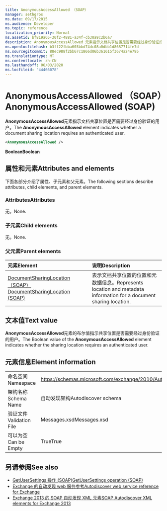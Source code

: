 ```yaml
---
title: AnonymousAccessAllowed （SOAP）
manager: sethgros
ms.date: 09/17/2015
ms.audience: Developer
ms.topic: reference
localization_priority: Normal
ms.assetid: bf819a65-30f2-4881-a34f-cb30a9c2b6a7
description: AnonymousAccessAllowed 元素指示文档共享位置是否需要经过身份验证的用户。
ms.openlocfilehash: b3ff22fbba603bbd74dc08a0dbb1d8687714fe7d
ms.sourcegitcommit: 88ec988f2bb67c1866d06b361615f3674a24e795
ms.translationtype: MT
ms.contentlocale: zh-CN
ms.lasthandoff: 06/03/2020
ms.locfileid: "44466078"
---
```

# <a name="anonymousaccessallowed-soap"></a><span data-ttu-id="ec6ea-103">AnonymousAccessAllowed （SOAP）</span><span class="sxs-lookup"><span data-stu-id="ec6ea-103">AnonymousAccessAllowed (SOAP)</span></span>

<span data-ttu-id="ec6ea-104">**AnonymousAccessAllowed**元素指示文档共享位置是否需要经过身份验证的用户。</span><span class="sxs-lookup"><span data-stu-id="ec6ea-104">The **AnonymousAccessAllowed** element indicates whether a document sharing location requires an authenticated user.</span></span> 
  
```XML
<AnonymousAccessAllowed /> 
```

 <span data-ttu-id="ec6ea-105">**Boolean**</span><span class="sxs-lookup"><span data-stu-id="ec6ea-105">**Boolean**</span></span>
## <a name="attributes-and-elements"></a><span data-ttu-id="ec6ea-106">属性和元素</span><span class="sxs-lookup"><span data-stu-id="ec6ea-106">Attributes and elements</span></span>

<span data-ttu-id="ec6ea-107">下面各部分介绍了属性、子元素和父元素。</span><span class="sxs-lookup"><span data-stu-id="ec6ea-107">The following sections describe attributes, child elements, and parent elements.</span></span>
  
### <a name="attributes"></a><span data-ttu-id="ec6ea-108">Attributes</span><span class="sxs-lookup"><span data-stu-id="ec6ea-108">Attributes</span></span>

<span data-ttu-id="ec6ea-109">无。</span><span class="sxs-lookup"><span data-stu-id="ec6ea-109">None.</span></span>
  
### <a name="child-elements"></a><span data-ttu-id="ec6ea-110">子元素</span><span class="sxs-lookup"><span data-stu-id="ec6ea-110">Child elements</span></span>

<span data-ttu-id="ec6ea-111">无。</span><span class="sxs-lookup"><span data-stu-id="ec6ea-111">None.</span></span>
  
### <a name="parent-elements"></a><span data-ttu-id="ec6ea-112">父元素</span><span class="sxs-lookup"><span data-stu-id="ec6ea-112">Parent elements</span></span>

|<span data-ttu-id="ec6ea-113">**元素**</span><span class="sxs-lookup"><span data-stu-id="ec6ea-113">**Element**</span></span>|<span data-ttu-id="ec6ea-114">**说明**</span><span class="sxs-lookup"><span data-stu-id="ec6ea-114">**Description**</span></span>|
|:-----|:-----|
|[<span data-ttu-id="ec6ea-115">DocumentSharingLocation （SOAP）</span><span class="sxs-lookup"><span data-stu-id="ec6ea-115">DocumentSharingLocation (SOAP)</span></span>](documentsharinglocation-soap.md) <br/> |<span data-ttu-id="ec6ea-116">表示文档共享位置的位置和元数据信息。</span><span class="sxs-lookup"><span data-stu-id="ec6ea-116">Represents location and metadata information for a document sharing location.</span></span>  <br/> |
   
## <a name="text-value"></a><span data-ttu-id="ec6ea-117">文本值</span><span class="sxs-lookup"><span data-stu-id="ec6ea-117">Text value</span></span>

<span data-ttu-id="ec6ea-118">**AnonymousAccessAllowed**元素的布尔值指示共享位置是否需要经过身份验证的用户。</span><span class="sxs-lookup"><span data-stu-id="ec6ea-118">The Boolean value of the **AnonymousAccessAllowed** element indicates whether the sharing location requires an authenticated user.</span></span> 
  
## <a name="element-information"></a><span data-ttu-id="ec6ea-119">元素信息</span><span class="sxs-lookup"><span data-stu-id="ec6ea-119">Element information</span></span>

|||
|:-----|:-----|
|<span data-ttu-id="ec6ea-120">命名空间</span><span class="sxs-lookup"><span data-stu-id="ec6ea-120">Namespace</span></span>  <br/> |https://schemas.microsoft.com/exchange/2010/Autodiscover  <br/> |
|<span data-ttu-id="ec6ea-121">架构名称</span><span class="sxs-lookup"><span data-stu-id="ec6ea-121">Schema Name</span></span>  <br/> |<span data-ttu-id="ec6ea-122">自动发现架构</span><span class="sxs-lookup"><span data-stu-id="ec6ea-122">Autodiscover schema</span></span>  <br/> |
|<span data-ttu-id="ec6ea-123">验证文件</span><span class="sxs-lookup"><span data-stu-id="ec6ea-123">Validation File</span></span>  <br/> |<span data-ttu-id="ec6ea-124">Messages.xsd</span><span class="sxs-lookup"><span data-stu-id="ec6ea-124">Messages.xsd</span></span>  <br/> |
|<span data-ttu-id="ec6ea-125">可以为空</span><span class="sxs-lookup"><span data-stu-id="ec6ea-125">Can be Empty</span></span>  <br/> |<span data-ttu-id="ec6ea-126">True</span><span class="sxs-lookup"><span data-stu-id="ec6ea-126">True</span></span>  <br/> |
   
## <a name="see-also"></a><span data-ttu-id="ec6ea-127">另请参阅</span><span class="sxs-lookup"><span data-stu-id="ec6ea-127">See also</span></span>

- [<span data-ttu-id="ec6ea-128">GetUserSettings 操作 (SOAP)</span><span class="sxs-lookup"><span data-stu-id="ec6ea-128">GetUserSettings operation (SOAP)</span></span>](getusersettings-operation-soap.md)
- [<span data-ttu-id="ec6ea-129">Exchange 的自动发现 web 服务参考</span><span class="sxs-lookup"><span data-stu-id="ec6ea-129">Autodiscover web service reference for Exchange</span></span>](autodiscover-web-service-reference-for-exchange.md)
- [<span data-ttu-id="ec6ea-130">Exchange 2013 的 SOAP 自动发现 XML 元素</span><span class="sxs-lookup"><span data-stu-id="ec6ea-130">SOAP Autodiscover XML elements for Exchange 2013</span></span>](soap-autodiscover-xml-elements-for-exchange-2013.md)

